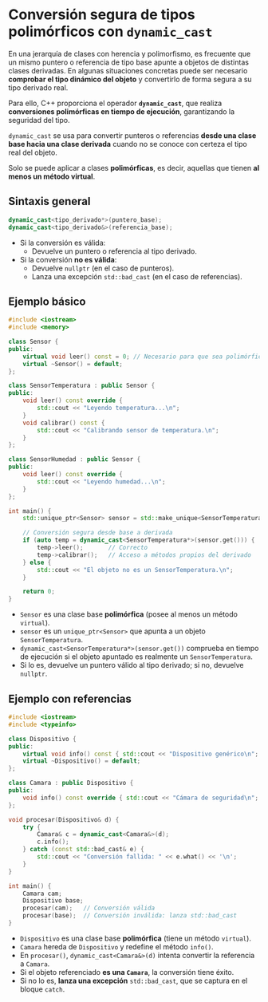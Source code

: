 # Conversión segura de tipos polimórficos con `dynamic_cast`

En una jerarquía de clases con herencia y polimorfismo, es frecuente que un mismo puntero o referencia de tipo base apunte a objetos de distintas clases derivadas.
En algunas situaciones concretas puede ser necesario **comprobar el tipo dinámico del objeto** y convertirlo de forma segura a su tipo derivado real.

Para ello, C++ proporciona el operador **`dynamic_cast`**, que realiza **conversiones polimórficas en tiempo de ejecución**, garantizando la seguridad del tipo.

`dynamic_cast` se usa para convertir punteros o referencias **desde una clase base hacia una clase derivada** cuando no se conoce con certeza el tipo real del objeto.

Solo se puede aplicar a clases **polimórficas**, es decir, aquellas que tienen **al menos un método virtual**.

## Sintaxis general

```cpp
dynamic_cast<tipo_derivado*>(puntero_base);
dynamic_cast<tipo_derivado&>(referencia_base);
```

* Si la conversión es válida:
  * Devuelve un puntero o referencia al tipo derivado.
* Si la conversión **no es válida**:
  * Devuelve `nullptr` (en el caso de punteros).
  * Lanza una excepción `std::bad_cast` (en el caso de referencias).


## Ejemplo básico

```cpp
#include <iostream>
#include <memory>

class Sensor {
public:
    virtual void leer() const = 0; // Necesario para que sea polimórfica
    virtual ~Sensor() = default;
};

class SensorTemperatura : public Sensor {
public:
    void leer() const override {
        std::cout << "Leyendo temperatura...\n";
    }
    void calibrar() const {
        std::cout << "Calibrando sensor de temperatura.\n";
    }
};

class SensorHumedad : public Sensor {
public:
    void leer() const override {
        std::cout << "Leyendo humedad...\n";
    }
};

int main() {
    std::unique_ptr<Sensor> sensor = std::make_unique<SensorTemperatura>();

    // Conversión segura desde base a derivada
    if (auto temp = dynamic_cast<SensorTemperatura*>(sensor.get())) {
        temp->leer();       // Correcto
        temp->calibrar();   // Acceso a métodos propios del derivado
    } else {
        std::cout << "El objeto no es un SensorTemperatura.\n";
    }

    return 0;
}
```

* `Sensor` es una clase base **polimórfica** (posee al menos un método `virtual`).
* `sensor` es un `unique_ptr<Sensor>` que apunta a un objeto `SensorTemperatura`.
* `dynamic_cast<SensorTemperatura*>(sensor.get())` comprueba en tiempo de ejecución si el objeto apuntado es realmente un `SensorTemperatura`.
* Si lo es, devuelve un puntero válido al tipo derivado; si no, devuelve `nullptr`.


## Ejemplo con referencias

```cpp
#include <iostream>
#include <typeinfo>

class Dispositivo {
public:
    virtual void info() const { std::cout << "Dispositivo genérico\n"; }
    virtual ~Dispositivo() = default;
};

class Camara : public Dispositivo {
public:
    void info() const override { std::cout << "Cámara de seguridad\n"; }
};

void procesar(Dispositivo& d) {
    try {
        Camara& c = dynamic_cast<Camara&>(d);
        c.info();
    } catch (const std::bad_cast& e) {
        std::cout << "Conversión fallida: " << e.what() << '\n';
    }
}

int main() {
    Camara cam;
    Dispositivo base;
    procesar(cam);   // Conversión válida
    procesar(base);  // Conversión inválida: lanza std::bad_cast
}
```
* `Dispositivo` es una clase base **polimórfica** (tiene un método `virtual`).
* `Camara` hereda de `Dispositivo` y redefine el método `info()`.
* En `procesar()`, `dynamic_cast<Camara&>(d)` intenta convertir la referencia a `Camara`.
* Si el objeto referenciado **es una `Camara`**, la conversión tiene éxito.
* Si no lo es, **lanza una excepción** `std::bad_cast`, que se captura en el bloque `catch`.

